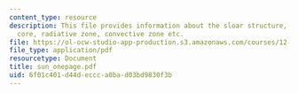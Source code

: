 ```yaml
---
content_type: resource
description: This file provides information about the sloar structure, including the
  core, radiative zone, convective zone etc.
file: https://ol-ocw-studio-app-production.s3.amazonaws.com/courses/12-400-the-solar-system-spring-2006/6f01c401d44deccca0bad03bd9830f3b_sun_onepage.pdf
file_type: application/pdf
resourcetype: Document
title: sun_onepage.pdf
uid: 6f01c401-d44d-eccc-a0ba-d03bd9830f3b
---
```

